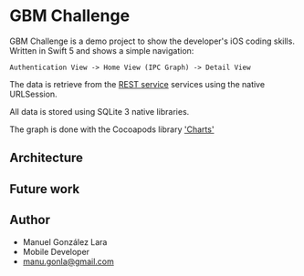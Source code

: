 # GBM Challenge
GBM Challenge is a demo project to show the developer's iOS coding skills. Written in Swift 5 and shows a simple navigation:
```
Authentication View -> Home View (IPC Graph) -> Detail View  
```
The data is retrieve from the [REST service](https://run.mocky.io/v3/cc4c350b-1f11-42a0-a1aa-f8593eafeb1e) services using the native URLSession.

All data is stored using SQLite 3 native libraries.

The graph is done with the Cocoapods library ['Charts'](https://cocoapods.org/pods/Charts)

## Architecture


## Future work


## Author

* Manuel González Lara
* Mobile Developer
* <manu.gonla@gmail.com>

